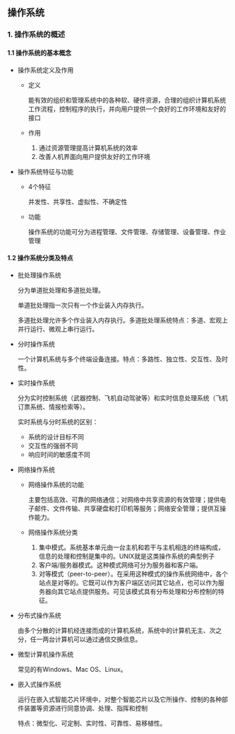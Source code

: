 ## 操作系统

### 1. 操作系统的概述

#### 1.1 操作系统的基本概念

- 操作系统定义及作用

  - 定义

    能有效的组织和管理系统中的各种软、硬件资源，合理的组织计算机系统工作流程，控制程序的执行，并向用户提供一个良好的工作环境和友好的接口

  - 作用

    1. 通过资源管理提高计算机系统的效率
    2. 改善人机界面向用户提供友好的工作环境

- 操作系统特征与功能

  - 4个特征

    并发性、共享性、虚拟性、不确定性

  - 功能

    操作系统的功能可分为进程管理、文件管理、存储管理、设备管理、作业管理

#### 1.2 操作系统分类及特点

- 批处理操作系统

  分为单道批处理和多道批处理。

  单道批处理指一次只有一个作业装入内存执行。

  多道批处理允许多个作业装入内存执行。多道批处理系统特点：多道、宏观上并行运行、微观上串行运行。

- 分时操作系统

  一个计算机系统与多个终端设备连接。特点：多路性、独立性、交互性、及时性。

- 实时操作系统

  分为实时控制系统（武器控制、飞机自动驾驶等）和实时信息处理系统（飞机订票系统、情报检索等）。

  实时系统与分时系统的区别：

  - 系统的设计目标不同
  - 交互性的强弱不同
  - 响应时间的敏感度不同

- 网络操作系统

  - 网络操作系统的功能

    主要包括高效、可靠的网络通信；对网络中共享资源的有效管理；提供电子邮件、文件传输、共享硬盘和打印机等服务；网络安全管理；提供互操作能力。

  - 网络操作系统分类
    1. 集中模式。系统基本单元由一台主机和若干与主机相连的终端构成，信息的处理和控制是集中的。UNIX就是这类操作系统的典型例子
    2. 客户端/服务器模式。这种模式网络可分为服务器和客户端。
    3. 对等模式（peer-to-peer）。在采用这种模式的操作系统网络中，各个站点是对等的。它既可以作为客户端区访问其它站点，也可以作为服务器向其它站点提供服务。可见该模式具有分布处理和分布控制的特征。

- 分布式操作系统
  
  由多个分散的计算机经连接而成的计算机系统，系统中的计算机无主、次之分，任一两台计算机可以通过通信交换信息。
  
- 微型计算机操作系统

  常见的有Windows、Mac OS、Linux。

- 嵌入式操作系统

  运行在嵌入式智能芯片环境中，对整个智能芯片以及它所操作、控制的各种部件装置等资源进行同意协调、处理、指挥和控制

  特点：微型化、可定制、实时性、可靠性、易移植性。